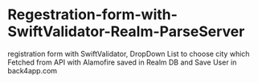 # Regestration-form-with-SwiftValidator-Realm-ParseServer


registration form with SwiftValidator,
DropDown List to choose city which Fetched from API with Alamofire saved in Realm DB
and Save User in back4app.com

